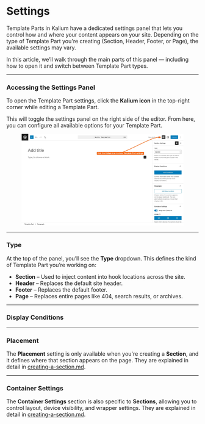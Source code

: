 # Settings

Template Parts in Kalium have a dedicated settings panel that lets you control how and where your content appears on your site. Depending on the type of Template Part you're creating (Section, Header, Footer, or Page), the available settings may vary.

In this article, we’ll walk through the main parts of this panel — including how to open it and switch between Template Part types.

***

### Accessing the Settings Panel

To open the Template Part settings, click the **Kalium icon** in the top-right corner while editing a Template Part.

This will toggle the settings panel on the right side of the editor. From here, you can configure all available options for your Template Part.

<figure><img src="../.gitbook/assets/settings.jpg" alt=""><figcaption></figcaption></figure>

***

### Type

At the top of the panel, you’ll see the **Type** dropdown. This defines the kind of Template Part you’re working on:

* **Section** – Used to inject content into hook locations across the site.
* **Header** – Replaces the default site header.
* **Footer** – Replaces the default footer.
* **Page** – Replaces entire pages like 404, search results, or archives.

***

### Display Conditions



***

### Placement

The **Placement** setting is only available when you're creating a **Section**, and it defines where that section appears on the page. They are explained in detail in [creating-a-section.md](creating-template-parts/creating-a-section.md "mention").

***

### Container Settings

The **Container Settings** section is also specific to **Sections**, allowing you to control layout, device visibility, and wrapper settings. They are explained in detail in [creating-a-section.md](creating-template-parts/creating-a-section.md "mention").

